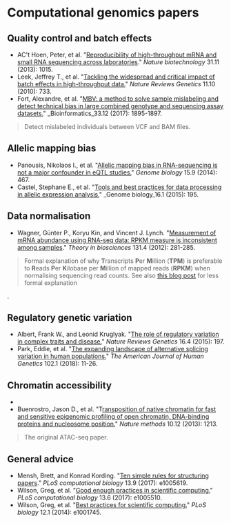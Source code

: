 # Computational genomics papers

## Quality control and batch effects

 - AC't Hoen, Peter, et al. "[Reproducibility of high-throughput mRNA and small RNA sequencing across laboratories](http://dx.doi.org/10.1038/nbt.2702)." _Nature biotechnology_ 31.11 (2013): 1015.
 - Leek, Jeffrey T., et al. "[Tackling the widespread and critical impact of batch effects in high-throughput data.](http://dx.doi.org/10.1038/nrg2825)" _Nature Reviews Genetics_ 11.10 (2010): 733.
 - Fort, Alexandre, et al. "[MBV: a method to solve sample mislabeling and detect technical bias in large combined genotype and sequencing assay datasets.](https://doi.org/10.1093/bioinformatics/btx074)" _Bioinformatics_33.12 (2017): 1895-1897.
> Detect mislabeled individuals between VCF and BAM files.

## Allelic mapping bias

 - Panousis, Nikolaos I., et al. "[Allelic mapping bias in RNA-sequencing is not a major confounder in eQTL studies.](https://doi.org/10.1186/s13059-014-0467-2)" _Genome biology_ 15.9 (2014): 467.
 - Castel, Stephane E., et al. "[Tools and best practices for data processing in allelic expression analysis.](http://dx.doi.org/10.1186/s13059-015-0762-6)" _Genome biology_16.1 (2015): 195.

## Data normalisation

 - Wagner, Günter P., Koryu Kin, and Vincent J. Lynch. "[Measurement of mRNA abundance using RNA-seq data: RPKM measure is inconsistent among samples](https://doi.org/10.1007/s12064-012-0162-3)." _Theory in biosciences_ 131.4 (2012): 281-285. 
 
 > Formal explanation of why **T**ranscripts **P**er **M**illion
> (**TPM**) is preferable to **R**eads **P**er **K**ilobase per
> **M**illion of mapped reads (**RPKM**) when normalising sequencing read counts. See also [this blog
> post](https://www.rna-seqblog.com/rpkm-fpkm-and-tpm-clearly-explained/)
> for less formal explanation

.

## Regulatory genetic variation

 - Albert, Frank W., and Leonid Kruglyak. "[The role of regulatory variation in complex traits and disease.](http://dx.doi.org/10.1038/nrg3891)" _Nature Reviews Genetics_ 16.4 (2015): 197. 
 - Park, Eddie, et al. "[The expanding landscape of alternative splicing variation in human populations.](http://dx.doi.org/10.1016/j.ajhg.2017.11.002)" _The American Journal of Human Genetics_ 102.1 (2018): 11-26.

## Chromatin accessibility

 - 
 - Buenrostro, Jason D., et al. "T[ransposition of native chromatin for fast and sensitive epigenomic profiling of open chromatin, DNA-binding proteins and nucleosome position.](https://doi.org/10.1038/nmeth.2688)"  _Nature methods_  10.12 (2013): 1213.
> The original ATAC-seq paper.

## General advice

 - Mensh, Brett, and Konrad Kording. "[Ten simple rules for structuring papers](https://doi.org/10.1371/journal.pcbi.1005830)." _PLoS computational biology_ 13.9 (2017): e1005619.
 - Wilson, Greg, et al. "[Good enough practices in scientific computing.](http://dx.doi.org/10.1371/journal.pcbi.1005510)" _PLoS computational biology_ 13.6 (2017): e1005510.
 - Wilson, Greg, et al. "[Best practices for scientific computing.](http://dx.doi.org/10.1371/journal.pbio.1001745)" _PLoS biology_ 12.1 (2014): e1001745.

<!--stackedit_data:
eyJoaXN0b3J5IjpbLTEzNDEwMzQ2MDgsLTU0MzI4NDc3MywxNz
AxMTY5OTgxLC03MTgwODAxNTcsMTIxNTU3MTY3NSwtMTM1NjI3
NDc1OCwtMTkyMDQyMzMyNSwtNTQyOTQ1OTQ0LDEyMzI3ODAzNj
ksLTE5MzIyNDEyMTQsODM5Nzg0NzgwLC0yMDU4NTgxNjI3LDE3
MTcxMDU5NjcsNTQ0NTc4MDE0LDEwNzcwNTA4MTcsLTE0MTAxNj
A1NDksLTE1MDIxMjM1MjZdfQ==
-->